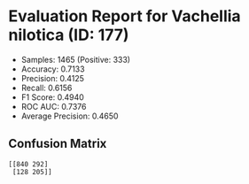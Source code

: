 # Evaluation Report for Vachellia nilotica (ID: 177)
- Samples: 1465 (Positive: 333)
- Accuracy: 0.7133
- Precision: 0.4125
- Recall: 0.6156
- F1 Score: 0.4940
- ROC AUC: 0.7376
- Average Precision: 0.4650

## Confusion Matrix
```
[[840 292]
 [128 205]]
```